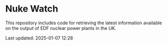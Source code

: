 # Nuke Watch

This repository includes code for retrieving the latest information available on the output of EDF nuclear power plants in the UK.

Last updated: 2025-01-07 12:28